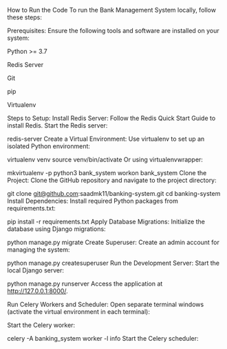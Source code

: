 How to Run the Code
To run the Bank Management System locally, follow these steps:

Prerequisites:
Ensure the following tools and software are installed on your system:

Python >= 3.7

Redis Server

Git

pip

Virtualenv

Steps to Setup:
Install Redis Server: Follow the Redis Quick Start Guide to install Redis. Start the Redis server:

redis-server
Create a Virtual Environment: Use virtualenv to set up an isolated Python environment:

virtualenv venv
source venv/bin/activate
Or using virtualenvwrapper:

mkvirtualenv -p python3 bank_system
workon bank_system
Clone the Project: Clone the GitHub repository and navigate to the project directory:

git clone git@github.com:saadmk11/banking-system.git
cd banking-system
Install Dependencies: Install required Python packages from requirements.txt:

pip install -r requirements.txt
Apply Database Migrations: Initialize the database using Django migrations:

python manage.py migrate
Create Superuser: Create an admin account for managing the system:

python manage.py createsuperuser
Run the Development Server: Start the local Django server:

python manage.py runserver
Access the application at http://127.0.0.1:8000/.

Run Celery Workers and Scheduler: Open separate terminal windows (activate the virtual environment in each terminal):

Start the Celery worker:

celery -A banking_system worker -l info
Start the Celery scheduler:
